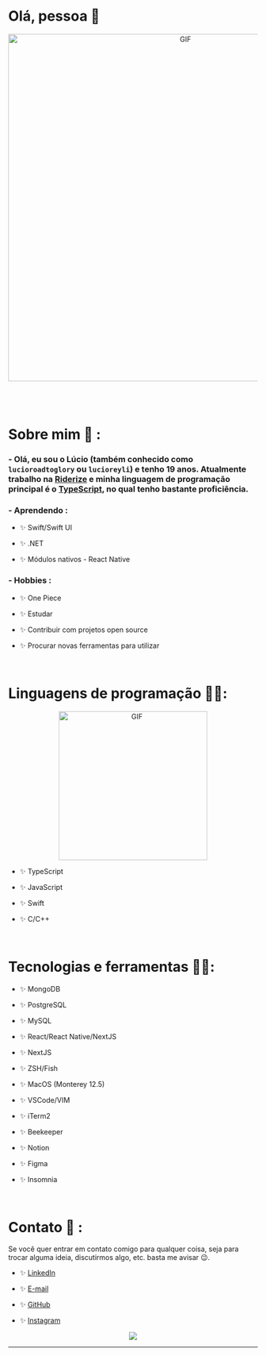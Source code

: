 # Olá, pessoa 👋

<div  align="center">
<img    width="700"  alt="GIF"  align="center"  src="https://c.tenor.com/2znYAjy7LOMAAAAC/sanji.gif">
</div>

</br>
</br>
</br>

# Sobre mim 💬 :

### - Olá, eu sou o Lúcio (também conhecido como `lucioroadtoglory` ou `lucioreyli`) e tenho 19 anos. Atualmente trabalho na [Riderize](https://www.linkedin.com/company/riderize/) e minha linguagem de programação principal é o [TypeScript](https://www.typescriptlang.org), no qual tenho bastante proficiência.

### - Aprendendo :

- ✨ Swift/Swift UI

- ✨ .NET

- ✨ Módulos nativos - React Native

### - Hobbies :

- ✨ One Piece

- ✨ Estudar

- ✨ Contribuir com projetos open source

- ✨ Procurar novas ferramentas para utilizar

</br>

# Linguagens de programação 👨‍💻:

<div  align="center">
<img      width="300"  alt="GIF"  align="center"  src="https://c.tenor.com/RyRSYTTNxOgAAAAC/vinsmoke-sanji-cooking.gif">
</div>

- ✨ TypeScript

- ✨ JavaScript

- ✨ Swift

- ✨ C/C++

</br>

# Tecnologias e ferramentas 👨‍💻:

- ✨ MongoDB

- ✨ PostgreSQL

- ✨ MySQL

- ✨ React/React Native/NextJS

- ✨ NextJS

- ✨ ZSH/Fish

- ✨ MacOS (Monterey 12.5)

- ✨ VSCode/VIM

- ✨ iTerm2

- ✨ Beekeeper

- ✨ Notion

- ✨ Figma

- ✨ Insomnia

</br>

# Contato 📧 :

Se você quer entrar em contato comigo para qualquer coisa, seja para trocar alguma ideia, discutirmos algo, etc. basta me avisar 😉.

- ✨ <a href="linkedin.com/in/lucioandradejr">LinkedIn</a>

- ✨ <a href="mailto:lucioandradejr@gmail.com">E-mail</a>

- ✨ <a href="github.com/lucioroadtoglory">GitHub</a>

- ✨ <a href="instagram.com/lucioroadtoglory">Instagram</a>

<div  align="center">
<img  src="https://github-readme-stats.vercel.app/api?username=lucioroadtoglory&&show_icons=true&theme=tokyonight"/>
</p>

---

